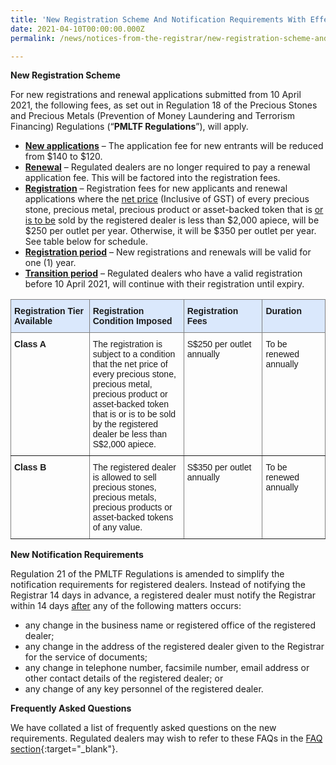 ```yaml
---
title: 'New Registration Scheme And Notification Requirements With Effect From 10 April 2021'
date: 2021-04-10T00:00:00.000Z
permalink: /news/notices-from-the-registrar/new-registration-scheme-and-notification-requirements-10-Apr-2021

---
```


**New Registration Scheme** <br>

For new registrations and renewal applications submitted from 10 April 2021, the following fees, as set out in Regulation 18 of the Precious Stones and Precious Metals (Prevention of Money Laundering and Terrorism Financing) Regulations (“**PMLTF Regulations**”), will apply.

- <u>**New applications**</u> – The application fee for new entrants will be reduced from $140 to $120.
- <u>**Renewal**</u>  – Regulated dealers are no longer required to pay a renewal application fee. This will be factored into the registration fees.
- <u>**Registration**</u> – Registration fees for new applicants and renewal applications where the <u>net price</u> (Inclusive of GST) of every precious stone, precious metal, precious product or asset-backed token that is <u>or is to be</u> sold by the registered dealer is less than $2,000 apiece, will be $250 per outlet per year. Otherwise, it will be $350 per outlet per year. See table below for schedule.
- <u>**Registration period**</u> – New registrations and renewals will be valid for one (1) year.
- <u>**Transition period**</u> – Regulated dealers who have a valid registration before 10 April 2021, will continue with their registration until expiry.

<style type="text/css">
.tg  {border-collapse:collapse;border-spacing:0;}
.tg td{border-color:black;border-style:solid;border-width:1px;font-family:Arial, sans-serif;font-size:14px;
  overflow:hidden;padding:10px 5px;word-break:normal;}
.tg th{border-color:black;border-style:solid;border-width:1px;font-family:Arial, sans-serif;font-size:14px;
  font-weight:normal;overflow:hidden;padding:10px 5px;word-break:normal;}
.tg .tg-fzo1{background-color:#DAE8FC;border-color:inherit;font-weight:bold;text-align:left;vertical-align:top}
.tg .tg-fymr{border-color:inherit;font-weight:bold;text-align:left;vertical-align:top}
.tg .tg-0pky{border-color:inherit;text-align:left;vertical-align:top}
</style>
<table class="tg" style="undefined;table-layout: fixed; width: 100%">
<colgroup>
<col style="width: 25%">
<col style="width: 30%">
<col style="width: 25%">
<col style="width: 20%">
</colgroup>
<thead>
  <tr>
    <th class="tg-fzo1">Registration Tier Available</th>
    <th class="tg-fzo1">Registration Condition Imposed </th>
    <th class="tg-fzo1">Registration Fees</th>
    <th class="tg-fzo1">Duration</th>
  </tr>
</thead>
<tbody>
  <tr>
    <td class="tg-fymr" rowspan="2">Class A</td>
    <td class="tg-0pky" rowspan="2">The registration is subject to a condition that the net price of every precious stone, precious metal, precious product or asset-backed token that is or is to be sold by the registered dealer be less than S$2,000 apiece.</td>
    <td class="tg-0pky" rowspan="2">S$250 per outlet annually</td>
    <td class="tg-0pky" rowspan="2">To be renewed annually</td>
  </tr>
  <tr>
  </tr>
  <tr>
    <td class="tg-fymr" rowspan="2">Class B</td>
    <td class="tg-0pky" rowspan="2">The registered dealer is allowed to sell precious stones, precious metals, precious products or asset-backed tokens of any value.</td>
    <td class="tg-0pky" rowspan="2">S$350 per outlet annually</td>
    <td class="tg-0pky" rowspan="2">To be renewed annually</td>
  </tr>
  <tr>
  </tr>
</tbody>
</table>

**New Notification Requirements**

Regulation 21 of the PMLTF Regulations is amended to simplify the notification requirements for registered dealers. Instead of notifying the Registrar 14 days in advance, a registered dealer must notify the Registrar within 14 days <u>after</u> any of the following matters occurs:

- any change in the business name or registered office of the registered dealer;
- any change in the address of the registered dealer given to the Registrar for the service of documents;
- any change in telephone number, facsimile number, email address or other contact details of the registered dealer; or
- any change of any key personnel of the registered dealer.

**Frequently Asked Questions**
 
We have collated a list of frequently asked questions on the new requirements. Regulated dealers may wish to refer to these FAQs in the [FAQ section](https://va.ecitizen.gov.sg/cfp/customerPages/mlaw/explorefaq.aspx){:target="_blank"}.

